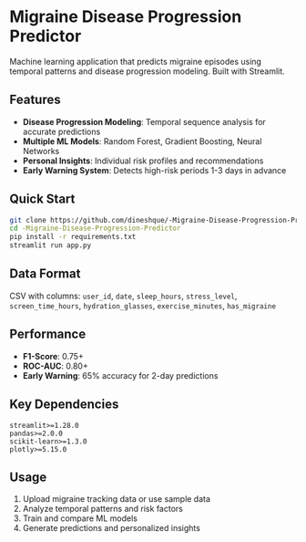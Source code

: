 # Migraine Disease Progression Predictor

Machine learning application that predicts migraine episodes using temporal patterns and disease progression modeling. Built with Streamlit.

## Features

- **Disease Progression Modeling**: Temporal sequence analysis for accurate predictions
- **Multiple ML Models**: Random Forest, Gradient Boosting, Neural Networks
- **Personal Insights**: Individual risk profiles and recommendations
- **Early Warning System**: Detects high-risk periods 1-3 days in advance

## Quick Start

```bash
git clone https://github.com/dineshque/-Migraine-Disease-Progression-Predictor.git
cd -Migraine-Disease-Progression-Predictor
pip install -r requirements.txt
streamlit run app.py
```

## Data Format

CSV with columns: `user_id`, `date`, `sleep_hours`, `stress_level`, `screen_time_hours`, `hydration_glasses`, `exercise_minutes`, `has_migraine`

## Performance

- **F1-Score**: 0.75+
- **ROC-AUC**: 0.80+
- **Early Warning**: 65% accuracy for 2-day predictions

## Key Dependencies

```
streamlit>=1.28.0
pandas>=2.0.0
scikit-learn>=1.3.0
plotly>=5.15.0
```

## Usage

1. Upload migraine tracking data or use sample data
2. Analyze temporal patterns and risk factors
3. Train and compare ML models
4. Generate predictions and personalized insights
